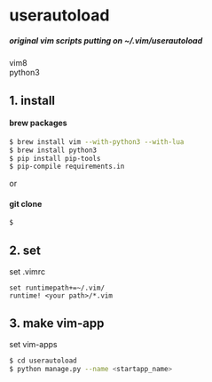 # userautoload
##### original vim scripts putting on ~/.vim/userautoload

vim8  
python3  

## 1. install

#### brew packages
```bash
$ brew install vim --with-python3 --with-lua
$ brew install python3
$ pip install pip-tools
$ pip-compile requirements.in
```
or

#### git clone
```bash
$
```

## 2. set
set .vimrc
```
set runtimepath+=~/.vim/
runtime! <your path>/*.vim
```

## 3. make vim-app
set vim-apps
```bash
$ cd userautoload
$ python manage.py --name <startapp_name>
```
